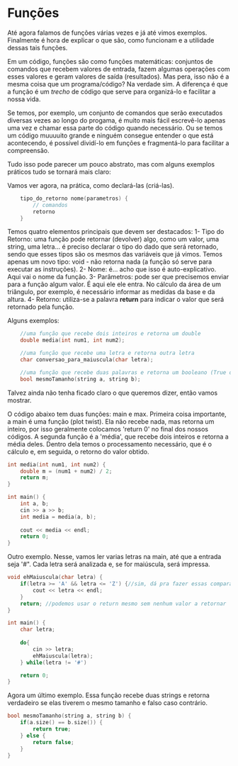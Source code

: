 # Funções

Até agora falamos de funções várias vezes e já até vimos exemplos. Finalmente é hora de explicar o que são, como funcionam e a utilidade dessas tais funções.

Em um código, funções são como funções matemáticas: conjuntos de comandos que recebem valores de entrada, fazem algumas operações com esses valores e geram valores de saída (resultados). Mas pera, isso não é a mesma coisa que um programa/código? Na verdade sim. A diferença é que a função é um *trecho* de código que serve para organizá-lo e facilitar a nossa vida. 

Se temos, por exemplo, um conjunto de comandos que serão executados diversas vezes ao longo do progama, é muito mais fácil escrevê-lo apenas uma vez e chamar essa parte do código quando necessário. Ou se temos um código muuuuito grande e ninguém consegue entender o que está acontecendo, é possível dividí-lo em funções e fragmentá-lo para facilitar a compreensão.

Tudo isso pode parecer um pouco abstrato, mas com alguns exemplos práticos tudo se tornará mais claro:

Vamos ver agora, na prática, como declará-las (criá-las).

```c++
	tipo_do_retorno nome(parametros) {
		// comandos
		retorno
	}

```

Temos quatro elementos principais que devem ser destacados:
	1- Tipo do Retorno: uma função pode retornar (devolver) algo, como um valor, uma string, uma letra... é preciso declarar o tipo do dado que será retornado, sendo que esses tipos são os mesmos das variáveis que já vimos. Temos apenas um novo tipo: void - não retorna nada (a função só serve para executar as instruções).
	2- Nome: é... acho que isso é auto-explicativo. Aqui vai o nome da função.
	3- Parâmetros: pode ser que precisemos enviar para a função algum valor. É aqui ele ele entra. No cálculo da área de um triângulo, por exemplo, é necessário informar as medidas da base e da altura.
	4- Retorno: utiliza-se a palavra **return** para indicar o valor que será retornado pela função.

Alguns exemplos:

```c++
	//uma função que recebe dois inteiros e retorna um double
	double media(int num1, int num2);

	//uma função que recebe uma letra e retorna outra letra
	char conversao_para_maiuscula(char letra);

	//uma função que recebe duas palavras e retorna um booleano (True ou False).
	bool mesmoTamanho(string a, string b);
```

Talvez ainda não tenha ficado claro o que queremos dizer, então vamos mostrar.

O código abaixo tem duas funções: main e max. Primeira coisa importante, a main é uma função (plot twist). Ela não recebe nada, mas retorna um inteiro, por isso geralmente colocamos 'return 0' no final dos nossos códigos. A segunda função é a 'média', que recebe dois inteiros e retorna a média deles. Dentro dela temos o processamento necessário, que é o cálculo e, em seguida, o retorno do valor obtido.

```c++
int media(int num1, int num2) {
	double m = (num1 + num2) / 2;
	return m;
}

int main() {
	int a, b;
	cin >> a >> b;
	int media = media(a, b);
	
	cout << media << endl;
	return 0;
}
```

Outro exemplo. Nesse, vamos ler varias letras na main, até que a entrada seja '#". Cada letra será analizada e, se for maiúscula, será impressa.

```c++
void ehMaiuscula(char letra) {
	if(letra >= 'A' && letra <= 'Z') {//sim, dá pra fazer essas comparações com letras
		cout << letra << endl;
	}
	return; //podemos usar o return mesmo sem nenhum valor a retornar
}

int main() {
	char letra;
	
	do{
		cin >> letra;
		ehMaiuscula(letra);
	} while(letra != '#')

	return 0;
}
```

Agora um último exemplo. Essa função recebe duas strings e retorna verdadeiro se elas tiverem o mesmo tamanho e falso caso contrário.

```c++
bool mesmoTamanho(string a, string b) {
	if(a.size() == b.size()) {
		return true;
	} else {
		return false;
	}
}
```

